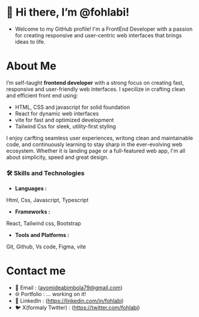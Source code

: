 # 👋 Hi there, I’m @fohlabi!

- Welcome to my GitHub profile! I'm a FrontEnd Developer with a passion for creating responsive and user-centric web interfaces that brings ideas to life.

# About Me
 I’m  self-taught **frontend developer** with a strong focus on creating fast, responsive and user-friendly web interfaces. I specilize in crafting clean and efficient front end using:
   - HTML, CSS and javascript for solid foundation
   - React for dynamic web interfaces
   - vite for fast and optimized development
   - Tailwind Css for sleek, utility-first styling

I enjoy carfting seamless user experiences, writong clean and maintainable code, and continuously learning to stay sharp in the ever-evolving web ecosystem. Whether it is landing page or a full-featured web app, I'm all about simplicity, speed and great design.

### 🛠️ Skills and Technologies
- **Languages :**

Html, Css, Javascript, Typescript

- **Frameworks :**

React, Tailwind css, Bootstrap

- **Tools and Platforms :**

Git, Github, Vs code, Figma, vite

# Contact me 

- 📧 Email : (ayomideabimbola79@gmail.com)
- 🌐 Portfolio : ... working on it!
- 💼 LinkedIn : (https://linkedin.com/in/fohlabi)
- 🐦 X(formaly Twitter) : (https://twitter.com/fohlabi)
